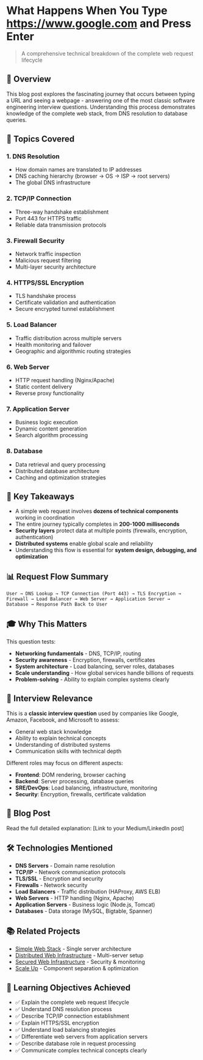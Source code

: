 # What Happens When You Type https://www.google.com and Press Enter

> A comprehensive technical breakdown of the complete web request lifecycle

## 📖 Overview

This blog post explores the fascinating journey that occurs between typing a URL and seeing a webpage - answering one of the most classic software engineering interview questions. Understanding this process demonstrates knowledge of the complete web stack, from DNS resolution to database queries.

## 🎯 Topics Covered

### 1. **DNS Resolution**
- How domain names are translated to IP addresses
- DNS caching hierarchy (browser → OS → ISP → root servers)
- The global DNS infrastructure

### 2. **TCP/IP Connection**
- Three-way handshake establishment
- Port 443 for HTTPS traffic
- Reliable data transmission protocols

### 3. **Firewall Security**
- Network traffic inspection
- Malicious request filtering
- Multi-layer security architecture

### 4. **HTTPS/SSL Encryption**
- TLS handshake process
- Certificate validation and authentication
- Secure encrypted tunnel establishment

### 5. **Load Balancer**
- Traffic distribution across multiple servers
- Health monitoring and failover
- Geographic and algorithmic routing strategies

### 6. **Web Server**
- HTTP request handling (Nginx/Apache)
- Static content delivery
- Reverse proxy functionality

### 7. **Application Server**
- Business logic execution
- Dynamic content generation
- Search algorithm processing

### 8. **Database**
- Data retrieval and query processing
- Distributed database architecture
- Caching and optimization strategies

## 🚀 Key Takeaways

- A simple web request involves **dozens of technical components** working in coordination
- The entire journey typically completes in **200-1000 milliseconds**
- **Security layers** protect data at multiple points (firewalls, encryption, authentication)
- **Distributed systems** enable global scale and reliability
- Understanding this flow is essential for **system design, debugging, and optimization**

## 📊 Request Flow Summary

```
User → DNS Lookup → TCP Connection (Port 443) → TLS Encryption →
Firewall → Load Balancer → Web Server → Application Server →
Database → Response Path Back to User
```

## 🎓 Why This Matters

This question tests:
- **Networking fundamentals** - DNS, TCP/IP, routing
- **Security awareness** - Encryption, firewalls, certificates
- **System architecture** - Load balancing, server roles, databases
- **Scale understanding** - How global services handle billions of requests
- **Problem-solving** - Ability to explain complex systems clearly

## 💼 Interview Relevance

This is a **classic interview question** used by companies like Google, Amazon, Facebook, and Microsoft to assess:
- General web stack knowledge
- Ability to explain technical concepts
- Understanding of distributed systems
- Communication skills with technical depth

Different roles may focus on different aspects:
- **Frontend**: DOM rendering, browser caching
- **Backend**: Server processing, database queries
- **SRE/DevOps**: Load balancing, infrastructure, monitoring
- **Security**: Encryption, firewalls, certificate validation

## 📝 Blog Post

Read the full detailed explanation: [Link to your Medium/LinkedIn post]

## 🛠️ Technologies Mentioned

- **DNS Servers** - Domain name resolution
- **TCP/IP** - Network communication protocols
- **TLS/SSL** - Encryption and security
- **Firewalls** - Network security
- **Load Balancers** - Traffic distribution (HAProxy, AWS ELB)
- **Web Servers** - HTTP handling (Nginx, Apache)
- **Application Servers** - Business logic (Node.js, Tomcat)
- **Databases** - Data storage (MySQL, Bigtable, Spanner)

## 📚 Related Projects

- [Simple Web Stack](../0-simple_web_stack) - Single server architecture
- [Distributed Web Infrastructure](../1-distributed_web_infrastructure) - Multi-server setup
- [Secured Web Infrastructure](../2-secured_web_infrastructure) - Security & monitoring
- [Scale Up](../3-scale_up) - Component separation & optimization

## 🎯 Learning Objectives Achieved

- ✅ Explain the complete web request lifecycle
- ✅ Understand DNS resolution process
- ✅ Describe TCP/IP connection establishment
- ✅ Explain HTTPS/SSL encryption
- ✅ Understand load balancing strategies
- ✅ Differentiate web servers from application servers
- ✅ Describe database role in request processing
- ✅ Communicate complex technical concepts clearly

